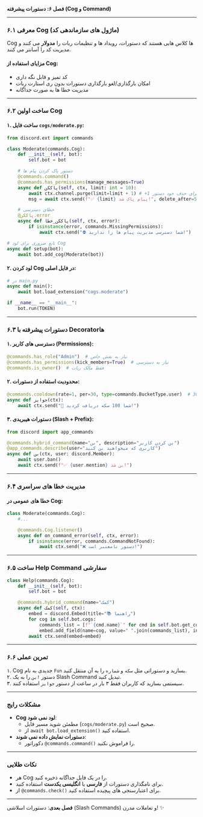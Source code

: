**فصل ۶: دستورات پیشرفته (Cog و Command)**  

---

### **۶.۱ معرفی Cog (ماژول های سازماندهی کد)**  
Cog ها کلاس هایی هستند که دستورات، رویداد ها و تنظیمات ربات را **مدولار** می کنند و مدیریت کد را آسانتر می کنند.  

#### **مزایای استفاده از Cog**:  
- کد تمیز و قابل نگه داری  
- امکان بارگذاری/لغو بارگذاری دستورات بدون ری استارت ربات  
- مدیریت خطا ها به صورت جداگانه  

---

### **۶.۲ ساخت اولین Cog**  
#### **۱. ساخت فایل `cogs/moderate.py`**:  

```python
from discord.ext import commands

class Moderate(commands.Cog):
    def __init__(self, bot):
        self.bot = bot

    # دستور پاک کردن پیام ها
    @commands.command()
    @commands.has_permissions(manage_messages=True)
    async def پاککن(self, ctx, limit: int = 10):
        await ctx.channel.purge(limit=limit + 1) # +1 برای حذف خود دستور
        msg = await ctx.send(f"✅ {limit} پیام پاک شد!", delete_after=5)

    # خطای دسترسی
    @پاککن.error
    async def پاککن_خطا(self, ctx, error):
        if isinstance(error, commands.MissingPermissions):
            await ctx.send("⛔ شما دسترسی مدیریت پیام ها را ندارید!")

# تابع ضروری برای لود Cog
async def setup(bot):
    await bot.add_cog(Moderate(bot))
```

#### **۲. لود کردن Cog در فایل اصلی**:  

```python
# در main.py
async def main():
    await bot.load_extension("cogs.moderate")

if __name__ == "__main__":
    bot.run(TOKEN)
```

---

### **۶.۳ دستورات پیشرفته با Decoratorها**  
#### **۱. دسترسی های کاربر (Permissions)**:  

```python
@commands.has_role("Admin")  # نیاز به نقش خاص
@commands.has_permissions(kick_members=True)  # نیاز به دسترسی
@commands.is_owner()  # فقط مالک ربات
```

#### **۲. محدودیت استفاده از دستورات**:  

```python
@commands.cooldown(rate=1, per=30, type=commands.BucketType.user)  # 30 ثانیه کولدان
async def جوایز(ctx):
    await ctx.send("🎉 شما 100 سکه دریافت کردید!")
```

#### **۳. دستورات هیبریدی (Slash + Prefix)**:  

```python
from discord import app_commands

@commands.hybrid_command(name="بن", description="بن کردن کاربر")
@app_commands.describe(user="کاربری که میخواهید بن کنید")
async def بن(ctx, user: discord.Member):
    await user.ban()
    await ctx.send(f"✅ {user.mention} بن شد!")
```

---

### **۶.۴ مدیریت خطا های سراسری**  
#### **خطا های عمومی در Cog**:  
```python
class Moderate(commands.Cog):
    #...

    @commands.Cog.listener()
    async def on_command_error(self, ctx, error):
        if isinstance(error, commands.CommandNotFound):
            await ctx.send("❌ دستور نامعتبر است!")
```

---

### **۶.۵ ساخت Help Command سفارشی** 

```python
class Help(commands.Cog):
    def __init__(self, bot):
        self.bot = bot

    @commands.hybrid_command(name="کمک")
    async def کمک(self, ctx):
        embed = discord.Embed(title="📚 راهنما")
        for cog in self.bot.cogs:
            commands_list = [f"`{cmd.name}`" for cmd in self.bot.get_cog(cog).get_commands()]
            embed.add_field(name=cog, value=" ".join(commands_list), inline=False)
        await ctx.send(embed=embed)
```

---

### **۶.۶ تمرین عملی**  
۱. Cog جدیدی به نام `Fun` بسازید و دستوراتی مثل `سکه` و `شماره` را به آن منتقل کنید.  
۲. دستور `!بن` را به یک Slash Command تبدیل کنید.  
۳. سیستمی بسازید که کاربران فقط ۳ بار در ساعت از دستور `جوایز` استفاده کنند.  

---

### **مشکلات رایج**  
- **Cog لود نمی شود**:  
  - مطمئن شوید مسیر فایل (`cogs/moderate.py`) صحیح است.  
  - از `await bot.load_extension()` استفاده کنید.  
- **دستورات نمایش داده نمی شوند**:  
  - دکوراتور `@commands.command()` را فراموش نکنید.  

---

### **نکات طلایی**  
- هر Cog را در یک فایل جداگانه ذخیره کنید.  
- برای نامگذاری دستورات از **فارسی** یا **انگلیسی یکدست** استفاده کنید.  
- از `@commands.check()` برای اعتبارسنجی های پیچیده استفاده کنید.  

---

**فصل بعدی**: دستورات اسلاشی (Slash Commands) و تعاملات مدرن! ✨